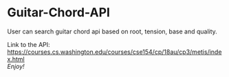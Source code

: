# Guitar-Chord-API

User can search guitar chord api based on root, tension, base and quality. <br />

Link to the API: https://courses.cs.washington.edu/courses/cse154/cp/18au/cp3/metis/index.html <br />
*Enjoy!*
